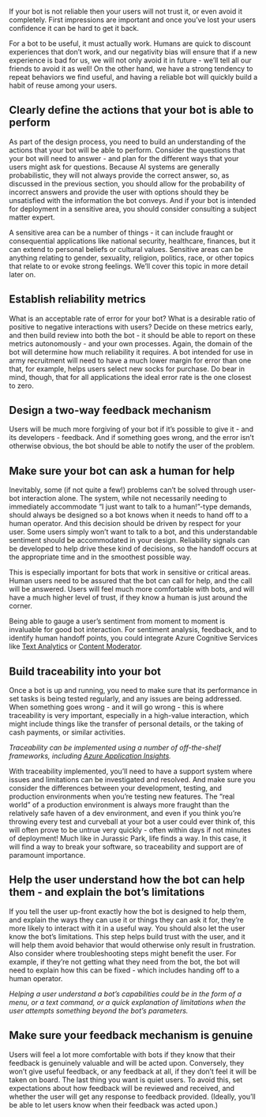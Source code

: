 If your bot is not reliable then your users will not trust it, or even avoid it completely. First impressions are important and once you’ve lost your users confidence it can be hard to get it back.

For a bot to be useful, it must actually work. Humans are quick to discount experiences that don’t work, and our negativity bias will ensure that if a new experience is bad for us, we will not only avoid it in future - we’ll tell all our friends to avoid it as well! On the other hand, we have a strong tendency to repeat behaviors we find useful, and having a reliable bot will quickly build a habit of reuse among your users.

## Clearly define the actions that your bot is able to perform

As part of the design process, you need to build an understanding of the actions that your bot will be able to perform. Consider the questions that your bot will need to answer - and plan for the different ways that your users might ask for questions. Because AI systems are generally probabilistic, they will not always provide the correct answer, so, as discussed in the previous section, you should allow for the probability of incorrect answers and provide the user with options should they be unsatisfied with the information the bot conveys. And if your bot is intended for deployment in a sensitive area, you should consider consulting a subject matter expert.

A sensitive area can be a number of things - it can include fraught or consequential applications like national security, healthcare, finances, but it can extend to personal beliefs or cultural values. Sensitive areas can be anything relating to gender, sexuality, religion, politics, race, or other topics that relate to or evoke strong feelings. We’ll cover this topic in more detail later on.

## Establish reliability metrics

What is an acceptable rate of error for your bot? What is a desirable ratio of positive to negative interactions with users? Decide on these metrics early, and then build review into both the bot - it should be able to report on these metrics autonomously - and your own processes. Again, the domain of the bot will determine how much reliability it requires. A bot intended for use in army recruitment will need to have a much lower margin for error than one that, for example, helps users select new socks for purchase. Do bear in mind, though, that for all applications the ideal error rate is the one closest to zero.

## Design a two-way feedback mechanism

Users will be much more forgiving of your bot if it’s possible to give it - and its developers -  feedback. And if something goes wrong, and the error isn’t otherwise obvious, the bot should be able to notify the user of the problem.

## Make sure your bot can ask a human for help

Inevitably, some (if not quite a few!) problems can’t be solved through user-bot interaction alone. The system, while not necessarily needing to immediately accommodate “I just want to talk to a human!”-type demands,  should always be designed so a bot knows when it needs to hand off to a human operator. And this decision should be driven by respect for your user. Some users simply won’t want to talk to a bot, and this understandable sentiment should be accommodated in your design. Reliability signals can be developed to help drive these kind of decisions, so the handoff occurs at the appropriate time and in the smoothest possible way. 

This is especially important for bots that work in sensitive or critical areas. Human users need to be assured that the bot can call for help, and the call will be answered. Users will feel much more comfortable with bots, and will have a much higher level of trust, if they know a human is just around the corner.

Being able to gauge a user’s sentiment from moment to moment is invaluable for good bot interaction. For sentiment analysis, feedback, and to identify human handoff points, you could integrate Azure Cognitive Services like [Text Analytics](https://docs.microsoft.com/en-us/azure/bot-service/bot-service-design-pattern-handoff-human?view=azure-bot-service-4.0 "Text Analytics") or [Content Moderator](https://azure.microsoft.com/en-us/services/cognitive-services/content-moderator/ "Content Moderator").

## Build traceability into your bot

Once a bot is up and running, you need to make sure that its performance in set tasks is being tested regularly, and any issues are being addressed. When something goes wrong - and it will go wrong - this is where traceability is very important, especially in a high-value interaction, which might include things like the transfer of personal details, or the taking of cash payments, or similar activities.

*Traceability can be implemented using a number of off-the-shelf frameworks, including [Azure Application Insights](https://docs.microsoft.com/en-us/azure/azure-monitor/app/app-insights-overview "Azure Application Insights").*

With traceability implemented, you’ll need to have a support system where issues and limitations can be investigated and resolved. And make sure you consider the differences between your development, testing, and production environments when you’re testing new features. The “real world” of a production environment is always more fraught than the relatively safe haven of a dev environment, and even if you think you’re throwing every test and curveball at your bot a user could ever think of, this will often prove to be untrue very quickly - often within days if not minutes of deployment! Much like in Jurassic Park, life finds a way. In this case, it will find a way to break your software, so traceability and support are of paramount importance.

## Help the user understand how the bot can help them - and explain the bot’s limitations

If you tell the user up-front exactly how the bot is designed to help them, and explain the ways they can use it or things they can ask it for, they’re more likely to interact with it in a useful way. You should also let the user know the bot’s limitations. This step helps build trust with the user, and it will help them avoid behavior that would otherwise only result in frustration. Also consider where troubleshooting steps might benefit the user. For example, if they’re not getting what they need from the bot, the bot will need to explain how this can be fixed - which includes handing off to a human operator.

*Helping a user understand a bot’s capabilities could be in the form of a menu, or a text command, or a quick explanation of limitations when the user attempts something beyond the bot’s parameters.*

## Make sure your feedback mechanism is genuine

Users will feel a lot more comfortable with bots if they know that their feedback is genuinely valuable and will be acted upon. Conversely, they won’t give useful feedback, or any feedback at all, if they don’t feel it will be taken on board. The last thing you want is quiet users. To avoid this, set expectations about how feedback will be reviewed and received, and whether the user will get any response to feedback provided. (Ideally, you’ll be able to let users know when their feedback was acted upon.)
